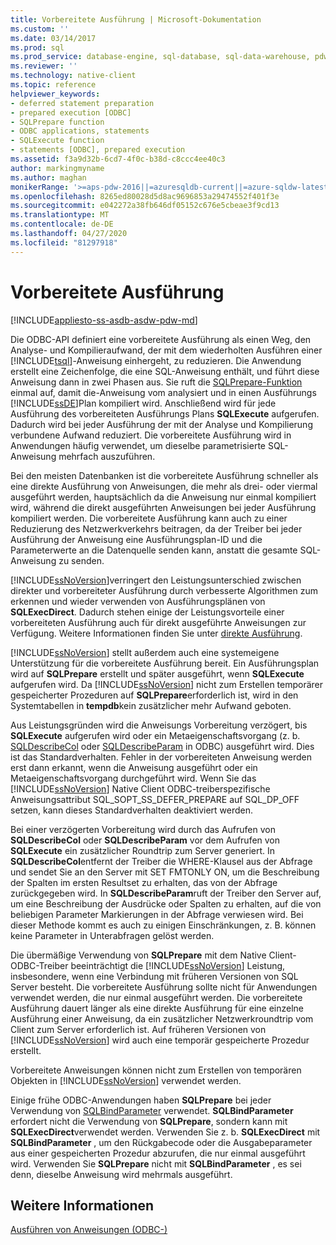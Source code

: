 ```yaml
---
title: Vorbereitete Ausführung | Microsoft-Dokumentation
ms.custom: ''
ms.date: 03/14/2017
ms.prod: sql
ms.prod_service: database-engine, sql-database, sql-data-warehouse, pdw
ms.reviewer: ''
ms.technology: native-client
ms.topic: reference
helpviewer_keywords:
- deferred statement preparation
- prepared execution [ODBC]
- SQLPrepare function
- ODBC applications, statements
- SQLExecute function
- statements [ODBC], prepared execution
ms.assetid: f3a9d32b-6cd7-4f0c-b38d-c8ccc4ee40c3
author: markingmyname
ms.author: maghan
monikerRange: '>=aps-pdw-2016||=azuresqldb-current||=azure-sqldw-latest||>=sql-server-2016||=sqlallproducts-allversions||>=sql-server-linux-2017||=azuresqldb-mi-current'
ms.openlocfilehash: 8265ed80028d5d8ac9696853a29474552f401f3e
ms.sourcegitcommit: e042272a38fb646df05152c676e5cbeae3f9cd13
ms.translationtype: MT
ms.contentlocale: de-DE
ms.lasthandoff: 04/27/2020
ms.locfileid: "81297918"
---
```

# <a name="prepared-execution"></a>Vorbereitete Ausführung
[!INCLUDE[appliesto-ss-asdb-asdw-pdw-md](../../../includes/appliesto-ss-asdb-asdw-pdw-md.md)]

  Die ODBC-API definiert eine vorbereitete Ausführung als einen Weg, den Analyse- und Kompilieraufwand, der mit dem wiederholten Ausführen einer [!INCLUDE[tsql](../../../includes/tsql-md.md)]-Anweisung einhergeht, zu reduzieren. Die Anwendung erstellt eine Zeichenfolge, die eine SQL-Anweisung enthält, und führt diese Anweisung dann in zwei Phasen aus. Sie ruft die [SQLPrepare-Funktion](https://go.microsoft.com/fwlink/?LinkId=59360) einmal auf, damit die-Anweisung vom analysiert und in einen Ausführungs [!INCLUDE[ssDE](../../../includes/ssde-md.md)]Plan kompiliert wird. Anschließend wird für jede Ausführung des vorbereiteten Ausführungs Plans **SQLExecute** aufgerufen. Dadurch wird bei jeder Ausführung der mit der Analyse und Kompilierung verbundene Aufwand reduziert. Die vorbereitete Ausführung wird in Anwendungen häufig verwendet, um dieselbe parametrisierte SQL-Anweisung mehrfach auszuführen.  
  
 Bei den meisten Datenbanken ist die vorbereitete Ausführung schneller als eine direkte Ausführung von Anweisungen, die mehr als drei- oder viermal ausgeführt werden, hauptsächlich da die Anweisung nur einmal kompiliert wird, während die direkt ausgeführten Anweisungen bei jeder Ausführung kompiliert werden. Die vorbereitete Ausführung kann auch zu einer Reduzierung des Netzwerkverkehrs beitragen, da der Treiber bei jeder Ausführung der Anweisung eine Ausführungsplan-ID und die Parameterwerte an die Datenquelle senden kann, anstatt die gesamte SQL-Anweisung zu senden.  
  
 [!INCLUDE[ssNoVersion](../../../includes/ssnoversion-md.md)]verringert den Leistungsunterschied zwischen direkter und vorbereiteter Ausführung durch verbesserte Algorithmen zum erkennen und wieder verwenden von Ausführungsplänen von **SQLExecDirect**. Dadurch stehen einige der Leistungsvorteile einer vorbereiteten Ausführung auch für direkt ausgeführte Anweisungen zur Verfügung. Weitere Informationen finden Sie unter [direkte Ausführung](../../../relational-databases/native-client-odbc-queries/executing-statements/direct-execution.md).  
  
 [!INCLUDE[ssNoVersion](../../../includes/ssnoversion-md.md)] stellt außerdem auch eine systemeigene Unterstützung für die vorbereitete Ausführung bereit. Ein Ausführungsplan wird auf **SQLPrepare** erstellt und später ausgeführt, wenn **SQLExecute** aufgerufen wird. Da [!INCLUDE[ssNoVersion](../../../includes/ssnoversion-md.md)] nicht zum Erstellen temporärer gespeicherter Prozeduren auf **SQLPrepare**erforderlich ist, wird in den Systemtabellen in **tempdb**kein zusätzlicher mehr Aufwand geboten.  
  
 Aus Leistungsgründen wird die Anweisungs Vorbereitung verzögert, bis **SQLExecute** aufgerufen wird oder ein Metaeigenschaftsvorgang (z. b. [SQLDescribeCol](../../../relational-databases/native-client-odbc-api/sqldescribecol.md) oder [SQLDescribeParam](../../../relational-databases/native-client-odbc-api/sqldescribeparam.md) in ODBC) ausgeführt wird. Dies ist das Standardverhalten. Fehler in der vorbereiteten Anweisung werden erst dann erkannt, wenn die Anweisung ausgeführt oder ein Metaeigenschaftsvorgang durchgeführt wird. Wenn Sie das [!INCLUDE[ssNoVersion](../../../includes/ssnoversion-md.md)] Native Client ODBC-treiberspezifische Anweisungsattribut SQL_SOPT_SS_DEFER_PREPARE auf SQL_DP_OFF setzen, kann dieses Standardverhalten deaktiviert werden.  
  
 Bei einer verzögerten Vorbereitung wird durch das Aufrufen von **SQLDescribeCol** oder **SQLDescribeParam** vor dem Aufrufen von **SQLExecute** ein zusätzlicher Roundtrip zum Server generiert. In **SQLDescribeCol**entfernt der Treiber die WHERE-Klausel aus der Abfrage und sendet Sie an den Server mit SET FMTONLY ON, um die Beschreibung der Spalten im ersten Resultset zu erhalten, das von der Abfrage zurückgegeben wird. In **SQLDescribeParam**ruft der Treiber den Server auf, um eine Beschreibung der Ausdrücke oder Spalten zu erhalten, auf die von beliebigen Parameter Markierungen in der Abfrage verwiesen wird. Bei dieser Methode kommt es auch zu einigen Einschränkungen, z. B. können keine Parameter in Unterabfragen gelöst werden.  
  
 Die übermäßige Verwendung von **SQLPrepare** mit dem Native Client-ODBC-Treiber beeinträchtigt die [!INCLUDE[ssNoVersion](../../../includes/ssnoversion-md.md)] Leistung, insbesondere, wenn eine Verbindung mit früheren Versionen von SQL Server besteht. Die vorbereitete Ausführung sollte nicht für Anwendungen verwendet werden, die nur einmal ausgeführt werden. Die vorbereitete Ausführung dauert länger als eine direkte Ausführung für eine einzelne Ausführung einer Anweisung, da ein zusätzlicher Netzwerkroundtrip vom Client zum Server erforderlich ist. Auf früheren Versionen von [!INCLUDE[ssNoVersion](../../../includes/ssnoversion-md.md)] wird auch eine temporär gespeicherte Prozedur erstellt.  
  
 Vorbereitete Anweisungen können nicht zum Erstellen von temporären Objekten in [!INCLUDE[ssNoVersion](../../../includes/ssnoversion-md.md)] verwendet werden.  
  
 Einige frühe ODBC-Anwendungen haben **SQLPrepare** bei jeder Verwendung von [SQLBindParameter](../../../relational-databases/native-client-odbc-api/sqlbindparameter.md) verwendet. **SQLBindParameter** erfordert nicht die Verwendung von **SQLPrepare**, sondern kann mit **SQLExecDirect**verwendet werden. Verwenden Sie z. b. **SQLExecDirect** mit **SQLBindParameter** , um den Rückgabecode oder die Ausgabeparameter aus einer gespeicherten Prozedur abzurufen, die nur einmal ausgeführt wird. Verwenden Sie **SQLPrepare** nicht mit **SQLBindParameter** , es sei denn, dieselbe Anweisung wird mehrmals ausgeführt.  
  
## <a name="see-also"></a>Weitere Informationen  
 [Ausführen von Anweisungen &#40;ODBC-&#41;](../../../relational-databases/native-client-odbc-queries/executing-statements/executing-statements-odbc.md)  
  
  
